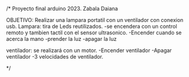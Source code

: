 
/* Proyecto final arduino 2023. Zabala Daiana

  OBJETIVO: Realizar una lampara portatil con un ventilador con conexion usb.
  Lampara: tira de Leds reutilizados.
  -se encendera con un control remoto y tambien tactil con el sensor ultrasonico.
  -Encender cuando se acerca la mano
  -prender la luz
  -apagar la luz


  ventilador: se realizará con un motor.
  -Encender ventilador
  -Apagar ventilador
  -3 velocidades de ventilador.

*/
